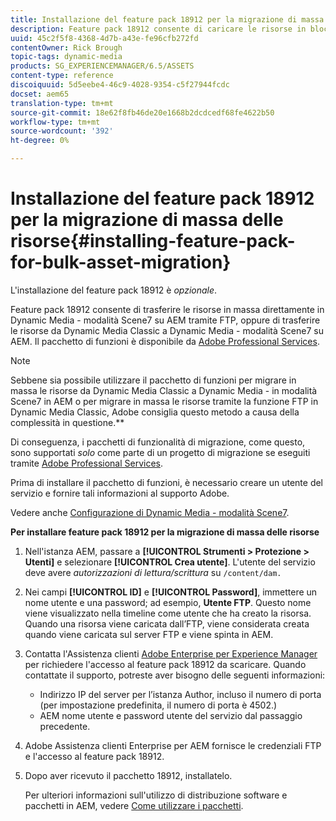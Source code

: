 ```yaml
---
title: Installazione del feature pack 18912 per la migrazione di massa delle risorse
description: Feature pack 18912 consente di caricare le risorse in blocco tramite FTP o di migrare le risorse da Dynamic Media Classic ad Dynamic Media su AEM. Questo pacchetto di funzioni opzionale è disponibile  supporto del Adobe.
uuid: 45c2f5f8-4368-4d7b-a43e-fe96cfb272fd
contentOwner: Rick Brough
topic-tags: dynamic-media
products: SG_EXPERIENCEMANAGER/6.5/ASSETS
content-type: reference
discoiquuid: 5d5eebe4-46c9-4028-9354-c5f27944fcdc
docset: aem65
translation-type: tm+mt
source-git-commit: 18e62f8fb46de20e1668b2dcdcedf68fe4622b50
workflow-type: tm+mt
source-wordcount: '392'
ht-degree: 0%

---
```



# Installazione del feature pack 18912 per la migrazione di massa delle risorse{#installing-feature-pack-for-bulk-asset-migration}

L&#39;installazione del feature pack 18912 è *opzionale*.

Feature pack 18912 consente di trasferire le risorse in massa direttamente in Dynamic Media - modalità Scene7 su AEM tramite FTP, oppure di trasferire le risorse da Dynamic Media Classic a Dynamic Media - modalità Scene7 su AEM. Il pacchetto di funzioni è disponibile da [Adobe Professional Services](https://www.adobe.com/experience-cloud/consulting-services.html).

>[!NOTE]
>
>Sebbene sia possibile utilizzare il pacchetto di funzioni per migrare in massa le risorse da Dynamic Media Classic a Dynamic Media - in modalità Scene7 in AEM o per migrare in massa le risorse tramite la funzione FTP in Dynamic Media Classic,  Adobe consiglia questo metodo a causa della complessità in questione.**
>
>Di conseguenza, i pacchetti di funzionalità di migrazione, come questo, sono supportati *solo* come parte di un progetto di migrazione se eseguiti tramite [Adobe Professional Services](https://www.adobe.com/experience-cloud/consulting-services.html).

Prima di installare il pacchetto di funzioni, è necessario creare un utente del servizio e fornire tali informazioni al supporto  Adobe.

Vedere anche [Configurazione di Dynamic Media - modalità Scene7](/help/assets/config-dms7.md).

**Per installare feature pack 18912 per la migrazione di massa delle risorse**

1. Nell&#39;istanza AEM, passare a **[!UICONTROL Strumenti > Protezione > Utenti]** e selezionare **[!UICONTROL Crea utente]**. L&#39;utente del servizio deve avere *autorizzazioni di lettura/scrittura* su `/content/dam.`
1. Nei campi **[!UICONTROL ID]** e **[!UICONTROL Password]**, immettere un nome utente e una password; ad esempio, **Utente FTP**. Questo nome viene visualizzato nella timeline come utente che ha creato la risorsa. Quando una risorsa viene caricata dall’FTP, viene considerata creata quando viene caricata sul server FTP e viene spinta in AEM.
1. Contatta l&#39;Assistenza clienti [ Adobe Enterprise per  Experience Manager](https://experienceleague.adobe.com/?support-solution=General#support) per richiedere l&#39;accesso al feature pack 18912 da scaricare. Quando contattate il supporto, potreste aver bisogno delle seguenti informazioni:

   * Indirizzo IP del server per l’istanza Author, incluso il numero di porta (per impostazione predefinita, il numero di porta è 4502.)
   * AEM nome utente e password utente del servizio dal passaggio precedente.

1.  Adobe Assistenza clienti Enterprise per AEM fornisce le credenziali FTP e l&#39;accesso al feature pack 18912.
1. Dopo aver ricevuto il pacchetto 18912, installatelo.

   Per ulteriori informazioni sull&#39;utilizzo di distribuzione software e pacchetti in AEM, vedere [Come utilizzare i pacchetti](/help/sites-administering/package-manager.md).
